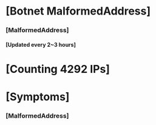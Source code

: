 # [Botnet MalformedAddress]
### [MalformedAddress]
#### [Updated every 2~3 hours]

# [Counting 4292 IPs]

# [Symptoms] 
###   [MalformedAddress]
